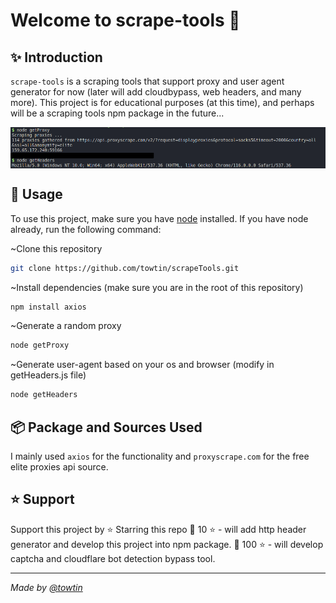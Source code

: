 <h1>Welcome to scrape-tools 👋</h1>

## ✨ Introduction
`scrape-tools` is a scraping tools that support proxy and user agent generator for now (later will add cloudbypass, web headers, and many more). 
This project is for educational purposes (at this time), and perhaps will be a scraping tools npm package in the future...

<p align="center">
  <img width="700" align="center" src="https://raw.githubusercontent.com/towtin/scrapeTools/main/example.png" alt="demo"/>
</p>

## 🚀 Usage
To use this project, make sure you have [node](https://nodejs.org/en/download) installed. If you have node already, run the following command:

~Clone this repository
```sh
git clone https://github.com/towtin/scrapeTools.git
```

~Install dependencies (make sure you are in the root of this repository)
```sh
npm install axios
```

~Generate a random proxy
```sh
node getProxy
```

~Generate user-agent based on your os and browser (modify in getHeaders.js file)
```sh
node getHeaders
```

## 📦 Package and Sources Used
I mainly used `axios` for the functionality and `proxyscrape.com` for the free elite proxies api source.

## ⭐ Support 
Support this project by ⭐ Starring this repo
📍 10 ⭐ - will add http header generator and develop this project into npm package.
📍 100 ⭐ - will develop captcha and cloudflare bot detection bypass tool.

---

_Made by [@towtin](https://github.com/towtin)_
